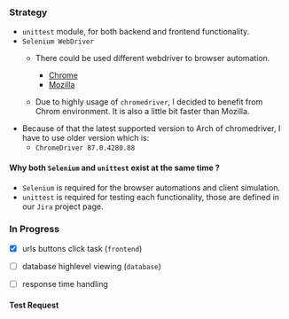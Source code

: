 

### Strategy
  - ```unittest``` module, for both backend and frontend functionality.
  - ```Selenium WebDriver```
    - There could be used different webdriver to browser automation.
      - [Chrome](https://chromedriver.chromium.org/)
      - [Mozilla](https://github.com/mozilla/geckodriver/releases)
      
    - Due to highly usage of ```chromedriver```, I decided to benefit from Chrom environment. It is also a little bit faster than Mozilla.
  - Because of that the latest supported version to Arch of chromedriver, I have to use older version which is:
    - ```ChromeDriver 87.0.4280.88```


#### Why both ```Selenium``` and ```unittest``` exist at the same time ?
  - ```Selenium``` is required for the browser automations and client simulation.
  - ```unittest``` is required for testing each functionality, those are defined in our ```Jira``` project page.


### In Progress
  - [x] urls buttons click task (```frontend```)
  - [ ] database highlevel viewing (```database```)
  - [ ] response time handling


#### Test Request

